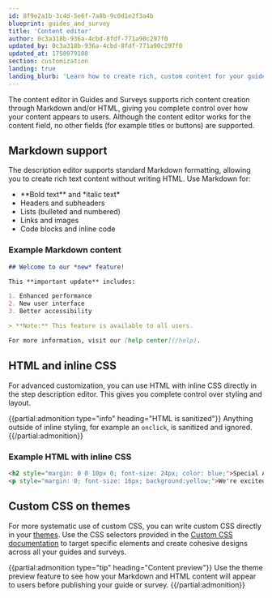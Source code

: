 ```yaml
---
id: 8f9e2a1b-3c4d-5e6f-7a8b-9c0d1e2f3a4b
blueprint: guides_and_survey
title: 'Content editor'
author: 0c3a318b-936a-4cbd-8fdf-771a90c297f0
updated_by: 0c3a318b-936a-4cbd-8fdf-771a90c297f0
updated_at: 1750979108
section: customization
landing: true
landing_blurb: 'Learn how to create rich, custom content for your guides and surveys using Markdown and HTML.'
---
```


The content editor in Guides and Surveys supports rich content creation through Markdown and/or HTML, giving you complete control over how your content appears to users. Although the content editor works for the content field, no other fields (for example titles or buttons) are supported.

## Markdown support

The description editor supports standard Markdown formatting, allowing you to create rich text content without writing HTML. Use Markdown for:

- \*\*Bold text\*\* and \*italic text\*
- Headers and subheaders
- Lists (bulleted and numbered)
- Links and images
- Code blocks and inline code

### Example Markdown content

```markdown
## Welcome to our *new* feature!

This **important update** includes:

1. Enhanced performance
2. New user interface
3. Better accessibility

> **Note:** This feature is available to all users.

For more information, visit our [help center](/help).
```

## HTML and inline CSS

For advanced customization, you can use HTML with inline CSS directly in the step description editor. This gives you complete control over styling and layout.

{{partial:admonition type="info" heading="HTML is sanitized"}}
Anything outside of inline styling, for example an `onclick`, is sanitized and ignored.
{{/partial:admonition}}

### Example HTML with inline CSS

```html
<h2 style="margin: 0 0 10px 0; font-size: 24px; color: blue;">Special Announcement</h2>
<p style="margin: 0; font-size: 16px; background:yellow;">We're excited to share this update with you!</p>
```

## Custom CSS on themes

For more systematic use of custom CSS, you can write custom CSS directly in your [themes](/docs/guides-and-surveys/themes#custom-css). Use the CSS selectors provided in the [Custom CSS documentation](/docs/guides-and-surveys/custom-css) to target specific elements and create cohesive designs across all your guides and surveys.

{{partial:admonition type="tip" heading="Content preview"}}
Use the theme preview feature to see how your Markdown and HTML content will appear to users before publishing your guide or survey.
{{/partial:admonition}}
